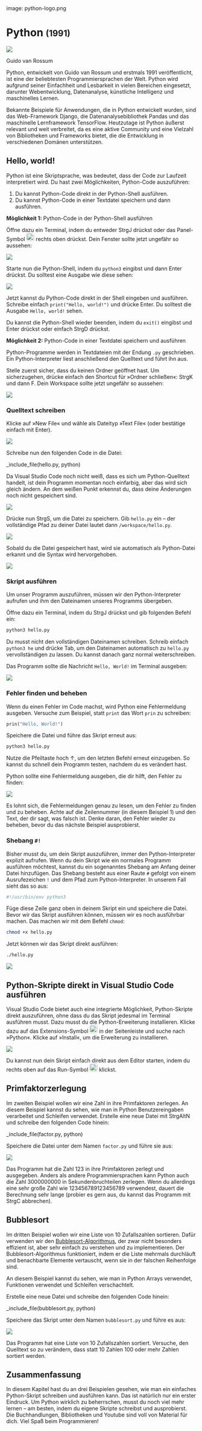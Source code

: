<div class='meta'>
image: python-logo.png
</div>

# Python <span style='font-size: 80%;'>(1991)</span>

<div class='floatright' style='width: 12em;'>
    <img src='guido.webp'>
    <p>Guido van Rossum</p>
</div>

<p class='abstract'>
Python, entwickelt von Guido van Rossum und erstmals 1991 veröffentlicht, ist eine der beliebtesten Programmiersprachen der Welt. Python wird aufgrund seiner Einfachheit und Lesbarkeit in vielen Bereichen eingesetzt, darunter Webentwicklung, Datenanalyse, künstliche Intelligenz und maschinelles Lernen.
</p>

Bekannte Beispiele für Anwendungen, die in Python entwickelt wurden, sind das Web-Framework Django, die Datenanalysebibliothek Pandas und das maschinelle Lernframework TensorFlow. Heutzutage ist Python äußerst relevant und weit verbreitet, da es eine aktive Community und eine Vielzahl von Bibliotheken und Frameworks bietet, die die Entwicklung in verschiedenen Domänen unterstützen.

## Hello, world!

Python ist eine Skriptsprache, was bedeutet, dass der Code zur Laufzeit interpretiert wird. Du hast zwei Möglichkeiten, Python-Code auszuführen:

1. Du kannst Python-Code direkt in der Python-Shell ausführen.
2. Du kannst Python-Code in einer Textdatei speichern und dann ausführen.

**Möglichkeit 1:** Python-Code in der Python-Shell ausführen

Öffne dazu ein Terminal, indem du entweder <span class='key'>Strg</span><span class='key'>J</span> drückst oder das Panel-Symbol <img src='../basics/panel.webp' style='border-radius: 4px; height: 1.5em;'> rechts oben drückst. Dein Fenster sollte jetzt ungefähr so aussehen:

<img class='full' src='code-with-terminal.webp'>

Starte nun die Python-Shell, indem du `python3` eingibst und dann <span class='key'>Enter</span> drückst. Du solltest eine Ausgabe wie diese sehen:

<img class='full' src='python-repl.webp'>

Jetzt kannst du Python-Code direkt in der Shell eingeben und ausführen. Schreibe einfach `print("Hello, world!")` und drücke <span class='key'>Enter</span>. Du solltest die Ausgabe `Hello, world!` sehen.

Du kannst die Python-Shell wieder beenden, indem du `exit()` eingibst und <span class='key'>Enter</span> drückst oder einfach <span class='key'>Strg</span><span class='key'>D</span> drückst.

**Möglichkeit 2:** Python-Code in einer Textdatei speichern und ausführen

Python-Programme werden in Textdateien mit der Endung `.py` geschrieben. Ein Python-Interpreter liest anschließend den Quelltext und führt ihn aus.

Stelle zuerst sicher, dass du keinen Ordner geöffnet hast. Um sicherzugehen, drücke einfach den Shortcut für »Ordner schließen«: <span class='key'>Strg</span><span class='key'>K</span> und dann <span class='key'>F</span>. Dein Workspace sollte jetzt ungefähr so aussehen:

<img class='full' src='fresh-start.webp'>

### Quelltext schreiben

Klicke auf »New File« und wähle als Dateityp »Text File« (oder bestätige einfach mit <span class='key'>Enter</span>).

<img class='full' src='choose-filename.webp'>

Schreibe nun den folgenden Code in die Datei:

_include_file(hello.py, python)

Da Visual Studio Code noch nicht weiß, dass es sich um Python-Quelltext handelt, ist dein Programm momentan noch einfarbig, aber das wird sich gleich ändern. An dem weißen Punkt erkennst du, dass deine Änderungen noch nicht gespeichert sind.

<img class='full' src='no-syntax-highlighting.webp'>

Drücke nun <span class='key'>Strg</span><span class='key'>S</span>, um die Datei zu speichern. Gib `hello.py` ein – der vollständige Pfad zu deiner Datei lautet dann `/workspace/hello.py`.

<img class='full' src='enter-filename.webp'>

Sobald du die Datei gespeichert hast, wird sie automatisch als Python-Datei erkannt und die Syntax wird hervorgehoben.

<img class='full' src='syntax-highlighting.webp'>

### Skript ausführen

Um unser Programm auszuführen, müssen wir den Python-Interpreter aufrufen und ihm den Dateinamen unseres Programms übergeben.

Öffne dazu ein Terminal, indem du <span class='key'>Strg</span><span class='key'>J</span> drückst und gib folgenden Befehl ein:

```bash
python3 hello.py
```

<div class='hint'>
Du musst nicht den vollständigen Dateinamen schreiben. Schreib einfach <code>python3 he</code> und drücke <span class='key'>Tab</span>, um den Dateinamen automatisch zu <code>hello.py</code> vervollständigen zu lassen. Du kannst danach ganz normal weiterschreiben.
</div>

Das Programm sollte die Nachricht `Hello, World!` im Terminal ausgeben:

<img class='full' src='hello.webp'>

### Fehler finden und beheben

Wenn du einen Fehler im Code machst, wird Python eine Fehlermeldung ausgeben. Versuche zum Beispiel, statt `print` das Wort `prin` zu schreiben:

```python
prin("Hello, World!")
```

Speichere die Datei und führe das Skript erneut aus:

```bash
python3 hello.py
```

<div class='hint'>
Nutze die Pfeiltaste hoch <span class='key'>↑</span>, um den letzten Befehl erneut einzugeben. So kannst du schnell dein Programm testen, nachdem du es verändert hast.
</div>

Python sollte eine Fehlermeldung ausgeben, die dir hilft, den Fehler zu finden:

<img class='full' src='hello-error.webp'>

Es lohnt sich, die Fehlermeldungen genau zu lesen, um den Fehler zu finden und zu beheben. Achte auf die Zeilennummer (in diesem Beispiel 1) und den Text, der dir sagt, was falsch ist. Denke daran, den Fehler wieder zu beheben, bevor du das nächste Beispiel ausprobierst.

### Shebang `#!`

Bisher musst du, um dein Skript auszuführen, immer den Python-Interpreter explizit aufrufen. Wenn du dein Skript wie ein normales Programm ausführen möchtest, kannst du ein sogenanntes Shebang am Anfang deiner Datei hinzufügen. Das Shebang besteht aus einer Raute `#` gefolgt von einem Ausrufezeichen `!` und dem Pfad zum Python-Interpreter. In unserem Fall sieht das so aus:

```python
#!/usr/bin/env python3
```

Füge diese Zeile ganz oben in deinem Skript ein und speichere die Datei. Bevor wir das Skript ausführen können, müssen wir es noch ausführbar machen. Das machen wir mit dem Befehl `chmod`:

```bash
chmod +x hello.py
```
Jetzt können wir das Skript direkt ausführen:

```bash
./hello.py
```

<img class='full' src='shebang.webp'>

## Python-Skripte direkt in Visual Studio Code ausführen

Visual Studio Code bietet auch eine integrierte Möglichkeit, Python-Skripte direkt auszuführen, ohne dass du das Skript jedesmal im Terminal ausführen musst. Dazu musst du die Python-Erweiterung installieren. Klicke dazu auf das Extensions-Symbol <img src='../basics/extensions.webp' style='border-radius: 4px; height: 1.5em;'> in der Seitenleiste und suche nach »Python«. Klicke auf »Install«, um die Erweiterung zu installieren.

<img class='full' src='python-ext.webp'>

Du kannst nun dein Skript einfach direkt aus dem Editor starten, indem du rechts oben auf das Run-Symbol <img src='../basics/run-button.webp' style='border-radius: 4px; height: 1.5em;'> klickst.

## Primfaktorzerlegung

Im zweiten Beispiel wollen wir eine Zahl in ihre Primfaktoren zerlegen.
An diesem Beispiel kannst du sehen, wie man in Python Benutzereingaben verarbeitet und Schleifen verwendet.
Erstelle eine neue Datei mit <span class='key'>Strg</span><span class='key'>Alt</span><span class='key'>N</span> und schreibe den folgenden Code hinein:

_include_file(factor.py, python)

Speichere die Datei unter dem Namen `factor.py` und führe sie aus:

<img class='full' src='try-factor.webp'>

Das Programm hat die Zahl 123 in ihre Primfaktoren zerlegt und ausgegeben. Anders als andere Programmiersprachen kann Python auch die Zahl 3000000000 in Sekundenbruchteilen zerlegen. Wenn du allerdings eine sehr große Zahl wie 123456789123456789 verwendest, dauert die Berechnung sehr lange (probier es gern aus, du kannst das Programm mit <span class='key'>Strg</span><span class='key'>C</span> abbrechen).

## Bubblesort

Im dritten Beispiel wollen wir eine Liste von 10 Zufallszahlen sortieren. Dafür verwenden wir den [Bubblesort-Algorithmus](https://de.wikipedia.org/wiki/Bubblesort), der zwar nicht besonders effizient ist, aber sehr einfach zu verstehen und zu implementieren. Der Bubblesort-Algorithmus funktioniert, indem er die Liste mehrmals durchläuft und benachbarte Elemente vertauscht, wenn sie in der falschen Reihenfolge sind.

An diesem Beispiel kannst du sehen, wie man in Python Arrays verwendet, Funktionen verwendet und Schleifen verschachtelt.

Erstelle eine neue Datei und schreibe den folgenden Code hinein:

_include_file(bubblesort.py, python)

Speichere das Skript unter dem Namen `bubblesort.py` und führe es aus:

<img class='full' src='bubblesort.webp'>

Das Programm hat eine Liste von 10 Zufallszahlen sortiert. Versuche, den Quelltext so zu verändern, dass statt 10 Zahlen 100 oder mehr Zahlen sortiert werden.

## Zusammenfassung

In diesem Kapitel hast du an drei Beispielen gesehen, wie man ein einfaches Python-Skript schreiben und ausführen kann. Das ist natürlich nur ein erster Eindruck. Um Python wirklich zu beherrschen, musst du noch viel mehr lernen – am besten, indem du eigene Skripte schreibst und ausprobierst. Die Buchhandlungen, Bibliotheken und Youtube sind voll von Material für dich. Viel Spaß beim Programmieren!
